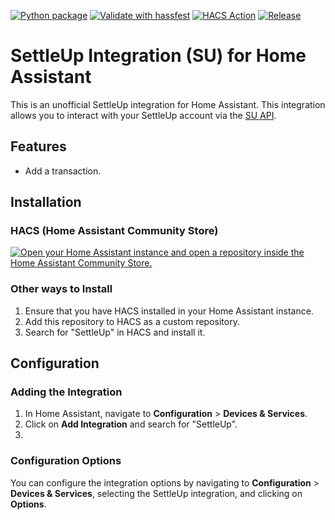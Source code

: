[![Python package](https://github.com/PineappleEmperor/settleup-ha/actions/workflows/python_validate.yml/badge.svg?branch=main)](https://github.com/PineappleEmperor/settleup-ha/actions/workflows/python_validate.yml) [![Validate with hassfest](https://github.com/PineappleEmperor/settleup-ha/actions/workflows/hassfest_validate.yml/badge.svg?branch=main)](https://github.com/PineappleEmperor/settleup-ha/actions/workflows/hassfest_validate.yml) [![HACS Action](https://github.com/PineappleEmperor/settleup-ha/actions/workflows/hacs_validate.yml/badge.svg?branch=main)](https://github.com/PineappleEmperor/settleup-ha/actions/workflows/hacs_validate.yml)
[![Release](https://github.com/PineappleEmperor/settleup-ha/actions/workflows/semantic_release.yml/badge.svg?branch=main)](https://github.com/PineappleEmperor/settleup-ha/actions/workflows/semantic_release.yml)

SettleUp Integration (SU) for Home Assistant
=====================================

This is an unofficial SettleUp integration for Home Assistant. This integration allows you to interact with your SettleUp account via the [SU API](https://docs.google.com/document/d/18mxnyYSm39cbceA2FxFLiOfyyanaBY6ogG7oscgghxU/edit?tab=t.0#heading=h.c38yf4mz8bod).

Features
--------

-   Add a transaction.

Installation
------------

### HACS (Home Assistant Community Store)
[![Open your Home Assistant instance and open a repository inside the Home Assistant Community Store.](https://my.home-assistant.io/badges/hacs_repository.svg)](https://my.home-assistant.io/redirect/hacs_repository/?owner=pineappleemperor&repository=settleup-ha&category=Integration)

### Other ways to Install

1.  Ensure that you have HACS installed in your Home Assistant instance.
2.  Add this repository to HACS as a custom repository.
3.  Search for "SettleUp" in HACS and install it.

Configuration
-------------

### Adding the Integration

1.  In Home Assistant, navigate to **Configuration** > **Devices & Services**.
2.  Click on **Add Integration** and search for "SettleUp".
3.  

### Configuration Options

You can configure the integration options by navigating to **Configuration** > **Devices & Services**, selecting the SettleUp integration, and clicking on **Options**.
